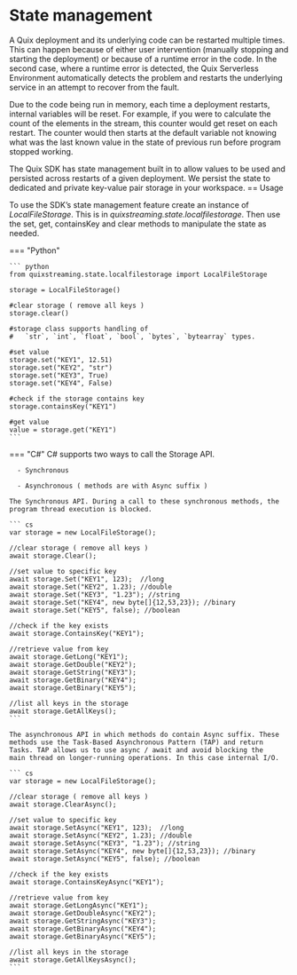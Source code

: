 # State management

A Quix deployment and its underlying code can be restarted multiple
times. This can happen because of either user intervention (manually
stopping and starting the deployment) or because of a runtime error in
the code. In the second case, where a runtime error is detected, the
Quix Serverless Environment automatically detects the problem and
restarts the underlying service in an attempt to recover from the fault.

Due to the code being run in memory, each time a deployment restarts,
internal variables will be reset. For example, if you were to calculate
the count of the elements in the stream, this counter would get reset on
each restart. The counter would then starts at the default variable not
knowing what was the last known value in the state of previous run
before program stopped working.

The Quix SDK has state management built in to allow values to be used
and persisted across restarts of a given deployment. We persist the
state to dedicated and private key-value pair storage in your workspace.
== Usage

To use the SDK’s state management feature create an instance of
*LocalFileStorage*. This is in *quixstreaming.state.localfilestorage*.
Then use the set, get, containsKey and clear methods to manipulate the
state as needed.



=== "Python"
    
    ``` python
    from quixstreaming.state.localfilestorage import LocalFileStorage
    
    storage = LocalFileStorage()
    
    #clear storage ( remove all keys )
    storage.clear()
    
    #storage class supports handling of
    #   `str`, `int`, `float`, `bool`, `bytes`, `bytearray` types.
    
    #set value
    storage.set("KEY1", 12.51)
    storage.set("KEY2", "str")
    storage.set("KEY3", True)
    storage.set("KEY4", False)
    
    #check if the storage contains key
    storage.containsKey("KEY1")
    
    #get value
    value = storage.get("KEY1")
    ```

=== "C\#"
    C\# supports two ways to call the Storage API.
    
      - Synchronous
    
      - Asynchronous ( methods are with Async suffix )
    
    The Synchronous API. During a call to these synchronous methods, the
    program thread execution is blocked.
    
    ``` cs
    var storage = new LocalFileStorage();
    
    //clear storage ( remove all keys )
    await storage.Clear();
    
    //set value to specific key
    await storage.Set("KEY1", 123);  //long
    await storage.Set("KEY2", 1.23); //double
    await storage.Set("KEY3", "1.23"); //string
    await storage.Set("KEY4", new byte[]{12,53,23}); //binary
    await storage.Set("KEY5", false); //boolean
    
    //check if the key exists
    await storage.ContainsKey("KEY1");
    
    //retrieve value from key
    await storage.GetLong("KEY1");
    await storage.GetDouble("KEY2");
    await storage.GetString("KEY3");
    await storage.GetBinary("KEY4");
    await storage.GetBinary("KEY5");
    
    //list all keys in the storage
    await storage.GetAllKeys();
    ```
    
    The asynchronous API in which methods do contain Async suffix. These
    methods use the Task-Based Asynchronous Pattern (TAP) and return
    Tasks. TAP allows us to use async / await and avoid blocking the
    main thread on longer-running operations. In this case internal I/O.
    
    ``` cs
    var storage = new LocalFileStorage();
    
    //clear storage ( remove all keys )
    await storage.ClearAsync();
    
    //set value to specific key
    await storage.SetAsync("KEY1", 123);  //long
    await storage.SetAsync("KEY2", 1.23); //double
    await storage.SetAsync("KEY3", "1.23"); //string
    await storage.SetAsync("KEY4", new byte[]{12,53,23}); //binary
    await storage.SetAsync("KEY5", false); //boolean
    
    //check if the key exists
    await storage.ContainsKeyAsync("KEY1");
    
    //retrieve value from key
    await storage.GetLongAsync("KEY1");
    await storage.GetDoubleAsync("KEY2");
    await storage.GetStringAsync("KEY3");
    await storage.GetBinaryAsync("KEY4");
    await storage.GetBinaryAsync("KEY5");
    
    //list all keys in the storage
    await storage.GetAllKeysAsync();
    ```


